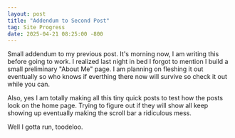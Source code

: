 ```yaml
---
layout: post
title: "Addendum to Second Post"
tag: Site Progress
date: 2025-04-21 08:25:00 -800
---
```

Small addendum to my previous post. It's morning now, I am writing this before going to work. I realized last night in bed I forgot to mention I build a small preliminary "About Me" page. I am planning on fleshing it out eventually so who knows if everthing there now will survive so check it out while you can. 

Also, yes I am totally making all this tiny quick posts to test how the posts look on the home page. Trying to figure out if they will show all keep showing up eventually making the 
scroll bar a ridiculous mess. 

Well I gotta run, toodeloo.
